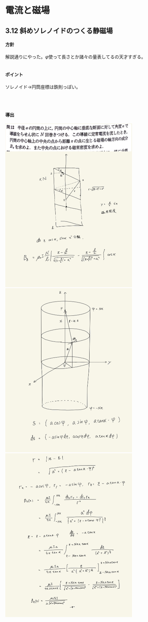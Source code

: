 <script type="text/javascript" async src="https://cdnjs.cloudflare.com/ajax/libs/mathjax/2.7.7/MathJax.js?config=TeX-MML-AM_CHTML">

</script>

<script type="text/x-mathjax-config">
 MathJax.Hub.Config({
 tex2jax: {
 inlineMath: [['$', '$'] ],
 displayMath: [ ['$$','$$'], ["\\[","\\]"] ]
 }
 });
</script>

# 電流と磁場
## 3.12 斜めソレノイドのつくる静磁場

#### 方針

解説通りにやった。$\varphi$使って長さとか諸々の量表してるの天才すぎる。
<br>
<br>

#### ポイント

ソレノイド→円筒座標は鉄則っぽい。

<br>
<br>

#### 導出

<img width="400" alt="ecmf-11" src="./images/ecmf-11.jpg">
<img width="400" alt="ecmf-12" src="./images/ecmf-12.jpg">
<img width="400" alt="ecmf-13" src="./images/ecmf-13.jpg">